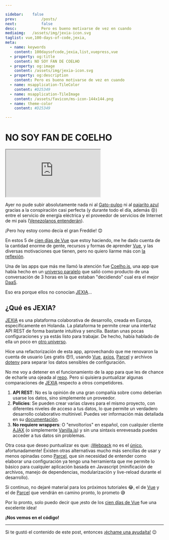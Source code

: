 ```yaml
---

sidebar:	false
prev:			/posts/
next:			false
desc:			Pero es bueno motivarse de vez en cuando
mediaimg:	/assets/img/jexia-icon.svg
taglist: vue,100-days-of-code,jexia,
meta:
  - name: keywords
    content: 100daysofcode,jexia,list,vuepress,vue
  - property: og:title
    content: NO SOY FAN DE COELHO
  - property: og:image
    content: /assets/img/jexia-icon.svg
  - property: og:description
    content: Pero es bueno motivarse de vez en cuando
  - name: msapplication-TileColor
    content: #D25349
  - name: msapplication-TileImage
    content: /assets/favicon/ms-icon-144x144.png
  - name: theme-color
    content: #D25349

---
```


# NO SOY FAN DE COELHO

<iframe src="https://www.youtube.com/embed/HgzGwKwLmgM" allowfullscreen></iframe>

Ayer no pude subir absolutamente nada ni al [Gato-pulpo][1] ni al [pajarito azul][2] gracias a la
conspiración casi perfecta (y durante todo el día, además :rage:) entre el servicio de
energía eléctrica y el proveedor de servicios de Internet de mi país
([Venezolanos entenderán][3]).

¡Pero hoy estoy como decía el gran Freddie! :blush:

En estos 5 de [cien días de Vue][4] que estoy haciendo, me he dado cuenta de la
cantidad enorme de gente, recursos y formas de aprender [Vue][5], y las diversas
motivaciones que tienen, pero no quiero líarme más con [la reflexión][6].

Una de las apps que más me llamó la atención fue [Coelho.js][7], una app que
había hecho en un [universo paralelo][8] que salió como producto de una
conversación de 3 horas en la que estaban "decidiendo" cual era el mejor
[DaaS][9].

Eso era porque ellos no conocían [JEXIA][10]...

## ¿Qué es JEXIA?

[JEXIA][10] es una plataforma colaborativa de desarrollo, creada en Europa,
específicamente en Holanda. La plataforma te permite crear una interfaz API REST
de forma bastante intuitiva y sencilla. Bastan unas pocas configuraciones y ya
estás listo para trabajar. De hecho, había hablado de ella un poco en [otro
universo][20].

Hice una refactorización de esta app, aprovechando que me renovaron la cuenta de
usuario (¡es gratis :heart_eyes:!), usando [Vue][5], [axios][11], [Parcel][12] y
archivos [dotenv][18] para separar los datos sensibles de configuración.

No me voy a detener en el funcionamiento de la app para que les de chance de
echarle una ojeada al [repo][13]. Pero si quisiera puntualizar algunas
comparaciones de [JEXIA][10] respecto a otros competidores.

1. **API REST**: No es la opinión de una gran compañía sobre como deberían
   usarse los datos, sino simplemente un proveedor.
2. **Policies**: Se pueden crear varias claves para el mismo proyecto, con
   diferentes niveles de acceso a tus datos, lo que permite un verdadero
   desarrollo colaborativo multinivel. Puedes ver información más detallada en
   su [documentación][19].
3. **No requiere wrappers**: O "envoltorios" en español, con cualquier cliente
   [AJAX][14] (o simplemente [Vanilla.js][15]) y sin una sintaxis enrevesada
   puedes acceder a tus datos sin problemas.

Otra cosa que deseo puntualizar es que: ¡[Webpack][16] no es el [único][17],
afortunadamente! Existen otras alternativas mucho más sencillas de usar y menos
opinadas como [Parcel][12], que sin necesidad de entender como elaborar una
configuración ya tengo una herramienta que me permite lo básico para cualquier
aplicación basada en Javascript (minificación de archivos, manejo de
dependencias, modularización y live-reload durante el desarrollo).

Si continuo, no dejaré material para los próximos tutoriales :joy:, el de [Vue][5] y el
de [Parcel][12] que vendrán en camino pronto, lo prometo :sweat_smile:

Por lo pronto, solo puedo decir que ¡esto de los [cien días de Vue][4] fue una
excelente idea!

**¡Nos vemos en el código!**

<hr>

Si te gustó el contenido de este post, entonces [¡échame una ayudaíta!][100]
:wink:

<tag-list :tagstring=$page.frontmatter.taglist></tag-list>

[1]: https://github.com/ChinuxParibus
[2]: https://twitter.com/ch1nux
[3]: https://www.youtube.com/watch?v=vaHlCAXqZFE
[4]: /posts/2018/11/02/cien-dias-de-vue.html
[5]: https://vuejs.org
[6]: https://media1.tenor.com/images/4c6187594727c6937f0ed9c4cbaf7249/tenor.gif?itemid=8949118
[7]: https://github.com/ChinuxParibus/coelho.js
[8]: https://jotaeseymas.wordpress.com/2016/10/03/que-no-se-puede-estar-motivado-coelho-js-en-tres-horas
[9]: https://en.wikipedia.org/wiki/Data_as_a_service
[10]: https://jexia.com
[11]: https://github.com/axios/axios
[12]: https://en.parceljs.org
[13]: https://github.com/thousanddaysofvue/project21
[14]: https://en.wikipedia.org/wiki/Ajax_(programming)
[15]: http://vanilla-js.com
[16]: https://webpack.js.org
[17]: https://www.slant.co/options/11602/alternatives/~webpack-alternatives
[18]: https://www.npmjs.com/package/dotenv
[19]: https://docs.jexia.com
[20]: https://jotaeseymas.wordpress.com/2015/12/13/api-rest-sin-una-linea-de-codigo-del-lado-backend-parte-1-backend/
[100]: /ayuda/

